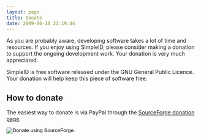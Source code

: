 ```yaml
---
layout: page
title: Donate
date: 2009-06-10 22:19:44
---
```


As you are probably aware, developing software takes a lot of time and resources.  If you enjoy using SimpleID, please consider making a donation to support the ongoing development work.  Your donation is very much appreciated.

SimpleID is free software released under the GNU General Public Licence.  Your donation will help keep this piece of software free.

## How to donate

The easiest way to donate is via PayPal through the [SourceForge donation page](https://sourceforge.net/project/project_donations.php?group_id=203264).

<a href="https://sourceforge.net/project/project_donations.php?group_id=203264"><input type="image" src="https://www.paypal.com/en_AU/i/btn/btn_donate_LG.gif" border="0" name="submit" alt="Donate using SourceForge."></a>


